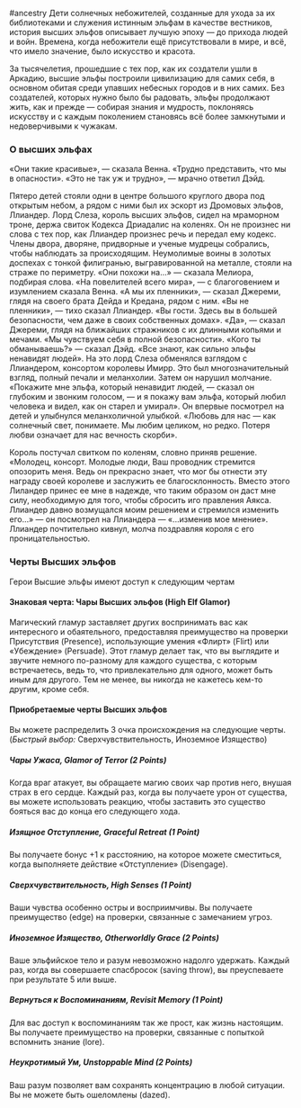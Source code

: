 #ancestry 
Дети солнечных небожителей, созданные для ухода за их библиотеками и служения истинным эльфам в качестве вестников, история высших эльфов описывает лучшую эпоху — до прихода людей и войн. Времена, когда небожители ещё присутствовали в мире, и всё, что имело значение, было искусство и красота.

За тысячелетия, прошедшие с тех пор, как их создатели ушли в Аркадию, высшие эльфы построили цивилизацию для самих себя, в основном обитая среди упавших небесных городов и в них самих. Без создателей, которых нужно было бы радовать, эльфы продолжают жить, как и прежде — собирая знания и мудрость, поклоняясь искусству и с каждым поколением становясь всё более замкнутыми и недоверчивыми к чужакам.

### О высших эльфах
«Они такие красивые», — сказала Венна. «Трудно представить, что мы в
опасности».
«Это не так уж и трудно», — мрачно ответил Дэйд.

Пятеро детей стояли одни в центре большого круглого двора под открытым небом, а рядом с ними был их эскорт из Дромовых эльфов, Ллиандер.
Лорд Слеза, король высших эльфов, сидел на мраморном троне, держа свиток Кодекса Дриадалис на коленях. Он не произнес ни слова с тех пор, как Ллиандер произнес речь и передал ему кодекс. Члены двора, дворяне, придворные и ученые мудрецы собрались, чтобы наблюдать за происходящим.
Неумолимые воины в золотых доспехах с тонкой филигранью, выгравированной на металле, стояли на страже по периметру.
«Они похожи на...» — сказала Мелиора, подбирая слова.
«На повелителей всего мира», — с благоговением и изумлением сказала Венна.
«А мы их пленники», — сказал Джереми, глядя на своего брата Дейда и Кредана, рядом с ним.
«Вы не пленники», — тихо сказал Ллиандер. «Вы гости. Здесь вы в большей безопасности, чем даже в своих собственных домах».
«Да», — сказал Джереми, глядя на ближайших стражников с их длинными копьями и мечами. «Мы чувствуем себя в полной безопасности».
«Кого ты обманываешь?» — сказал Дэйд. «Все знают, как сильно эльфы ненавидят людей».
На это лорд Слеза обменялся взглядом с Ллиандером, консортом королевы Имирр. Это был многозначительный взгляд, полный печали и меланхолии. Затем он нарушил молчание.
«Покажите мне эльфа, который ненавидит людей, — сказал он глубоким и звонким голосом, — и я покажу вам эльфа, который любил человека и видел, как он старел и умирал». Он впервые посмотрел на детей и улыбнулся меланхоличной улыбкой. «Любовь для нас — как солнечный свет, понимаете. Мы любим целиком, но редко. Потеря любви означает для нас вечность скорби».

Король постучал свитком по коленям, словно приняв решение. «Молодец, консорт. Молодые люди, Ваш проводник стремится опозорить меня. Ведь он прекрасно знает, что мог бы отнести эту награду своей королеве и заслужить ее благосклонность. Вместо этого Лиландер принес ее мне в надежде, что таким образом он даст мне силу, необходимую для того, чтобы сбросить иго правления Аякса. Ллиандер давно возмущался моим решением и стремился изменить его...» — он посмотрел на Ллиандера — «...изменив мое мнение».
Ллиандер почтительно кивнул, молча поздравляя короля с его проницательностью.

### Черты Высших эльфов

Герои Высшие эльфы имеют доступ к следующим чертам
#### Знаковая черта: Чары Высших эльфов (High Elf Glamor)
Магический гламур заставляет других воспринимать вас как интересного и обаятельного, предоставляя преимущество на проверки Присутствия (Presence), использующие умения «Флирт» (Flirt) или «Убеждение» (Persuade). Этот гламур делает так, что вы выглядите и звучите немного по-разному для каждого существа, с которым встречаетесь, ведь то, что привлекательно для одного, может быть иным для другого. Тем не менее, вы никогда не кажетесь кем-то другим, кроме себя.
#### Приобретаемые черты Высших эльфов

Вы можете распределить 3 очка происхождения на следующие черты. (*Быстрый выбор:* Сверхчувствительность, Иноземное Изящество)
##### Чары Ужаса, Glamor of Terror (2 Points)
Когда враг атакует, вы обращаете магию своих чар против него, внушая страх в его сердце. Каждый раз, когда вы получаете урон от существа, вы можете использовать реакцию, чтобы заставить это существо бояться вас до конца его следующего хода.
##### Изящное Отступление, Graceful Retreat (1 Point)
Вы получаете бонус +1 к расстоянию, на которое можете сместиться, когда выполняете действие «Отступление» (Disengage).
##### Сверхчувствительность, High Senses (1 Point)
Ваши чувства особенно остры и восприимчивы. Вы получаете преимущество (edge) на проверки, связанные с замечанием угроз.
##### Иноземное Изящество, Otherworldly Grace (2 Points)
Ваше эльфийское тело и разум невозможно надолго удержать. Каждый раз, когда вы совершаете спасбросок (saving throw), вы преуспеваете при результате 5 или выше.
##### Вернуться к Воспоминаниям, Revisit Memory (1 Point)
Для вас доступ к воспоминаниям так же прост, как жизнь настоящим. Вы получаете преимущество на проверки, связанные с попыткой вспомнить знание (lore).
##### Неукротимый Ум, Unstoppable Mind (2 Points)
Ваш разум позволяет вам сохранять концентрацию в любой ситуации. Вы не можете быть ошеломлены (dazed).
